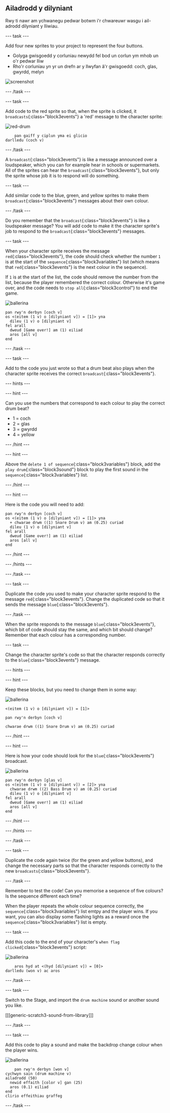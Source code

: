 ## Ailadrodd y dilyniant

Rwy ti nawr am ychwanegu pedwar botwm i'r chwareuwr wasgu i ail-adrodd dilyniant y lliwiau.

\--- task \---

Add four new sprites to your project to represent the four buttons.

+ Golyga gwisgoedd y corluniau newydd fel bod un corlun ym mhob un o'r pedwar lliw
+ Rho'r corluniau yn yr un drefn ar y llwyfan â'r gwisgoedd: coch, glas, gwyrdd, melyn

![screenshot](images/colour-drums.png)

\--- /task \---

\--- task \---

Add code to the red sprite so that, when the sprite is clicked, it `broadcasts`{:class="block3events"} a 'red' message to the character sprite:

![red-drum](images/red_drum.png)

```blocks3
    pan gaiff y ciplun yma ei glicio
darlledu (coch v)
```

\--- /task \---

A `broadcast`{:class="block3events"} is like a message announced over a loudspeaker, which you can for example hear in schools or supermarkets. All of the sprites can hear the `broadcast`{:class="block3events"}, but only the sprite whose job it is to respond will do something.

\--- task \---

Add similar code to the blue, green, and yellow sprites to make them `broadcast`{:class="block3events"} messages about their own colour.

\--- /task \---

Do you remember that the `broadcast`{:class="block3events"} is like a loudspeaker message? You will add code to make it the character sprite's job to respond to the `broadcast`{:class="block3events"} messages.

\--- task \---

When your character sprite receives the message `red`{:class="block3events"}, the code should check whether the number `1` is at the start of the `sequence`{:class="block3variables"} list (which means that `red`{:class="block3events"} is the next colour in the sequence).

If `1` is at the start of the list, the code should remove the number from the list, because the player remembered the correct colour. Otherwise it's game over, and the code needs to `stop all`{:class="block3control"} to end the game.

![ballerina](images/ballerina.png)

```blocks3
pan rwy'n derbyn [coch v]
os <(eitem (1 v) o [dilyniant v]) = [1]> yna 
  dileu (1 v) o [dilyniant v]
fel arall 
  dweud [Game over!] am (1) eiliad
  aros [all v]
end
```

\--- /task \---

\--- task \---

Add to the code you just wrote so that a drum beat also plays when the character sprite receives the correct `broadcast`{:class="block3events"}.

\--- hints \---

\--- hint \---

Can you use the numbers that correspond to each colour to play the correct drum beat?

+ 1 = coch
+ 2 = glas
+ 3 = gwyrdd
+ 4 = yellow

\--- /hint \---

\--- hint \---

Above the `delete 1 of sequence`{:class="block3variables"} block, add the `play drum`{:class="block3sound"} block to play the first sound in the `sequence`{:class="block3variables"} list.

\--- /hint \---

\--- hint \---

Here is the code you will need to add:

```blocks3
pan rwy'n derbyn [coch v]
os <(eitem (1 v) o [dilyniant v]) = [1]> yna 
  + chwarae drwm ((1) Snare Drum v) am (0.25) curiad
  dileu (1 v) o [dilyniant v]
fel arall 
  dweud [Game over!] am (1) eiliad
  aros [all v]
end
```

\--- /hint \---

\--- /hints \---

\--- /task \---

\--- task \---

Duplicate the code you used to make your character sprite respond to the message `red`{:class="block3events"}. Change the duplicated code so that it sends the message `blue`{:class="block3events"}.

\--- /task \---

When the sprite responds to the message `blue`{:class="block3events"}, which bit of code should stay the same, and which bit should change? Remember that each colour has a corresponding number.

\--- task \---

Change the character sprite's code so that the character responds correctly to the `blue`{:class="block3events"} message.

\--- hints \---

\--- hint \---

Keep these blocks, but you need to change them in some way:

![ballerina](images/ballerina.png)

```blocks3
<(eitem (1 v) o [dilyniant v]) = [1]>

pan rwy'n derbyn [coch v]

chwarae drwm ((1) Snare Drum v) am (0.25) curiad
```

\--- /hint \---

\--- hint \---

Here is how your code should look for the `blue`{:class="block3events"} broadcast.

![ballerina](images/ballerina.png)

```blocks3
pan rwy'n derbyn [glas v]
os <(eitem (1 v) o [dilyniant v]) = [2]> yna 
  chwarae drwm ((2) Bass Drum v) am (0.25) curiad
  dileu (1 v) o [dilyniant v]
fel arall 
  dweud [Game over!] am (1) eiliad
  aros [all v]
end
```

\--- /hint \---

\--- /hints \---

\--- /task \---

\--- task \---

Duplicate the code again twice (for the green and yellow buttons), and change the necessary parts so that the character responds correctly to the new `broadcasts`{:class="block3events"}.

\--- /task \---

Remember to test the code! Can you memorise a sequence of five colours? Is the sequence different each time?

When the player repeats the whole colour sequence correctly, the `sequence`{:class="block3variables"} list emtpy and the player wins. If you want, you can also display some flashing lights as a reward once the `sequence`{:class="block3variables"} list is empty.

\--- task \---

Add this code to the end of your character's `when flag clicked`{:class="block3events"} script:

![ballerina](images/ballerina.png)

```blocks3
    aros hyd at <(hyd [dilyniant v]) = [0]>
darlledu (won v) ac aros
```

\--- /task \---

\--- task \---

Switch to the Stage, and import the `drum machine` sound or another sound you like.

[[[generic-scratch3-sound-from-library]]]

\--- /task \---

\--- task \---

Add this code to play a sound and make the backdrop change colour when the player wins.

![ballerina](images/stage.png)

```blocks3
    pan rwy'n derbyn [won v]
cychwyn sain (drum machine v)
ailadrodd (50) 
  newid effaith [color v] gan (25)
  aros (0.1) eiliad
end
clirio effeithiau graffeg
```

\--- /task \---